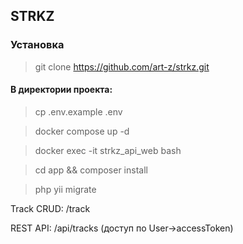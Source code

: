 ## STRKZ
### Установка
 
> git clone https://github.com/art-z/strkz.git

#### В директории проекта:

> cp .env.example .env 

> docker compose up -d
 
> docker exec -it strkz_api_web bash 

> cd app && composer install  

> php yii migrate
 


Track CRUD: /track 
  
REST API: /api/tracks (доступ по User->accessToken)